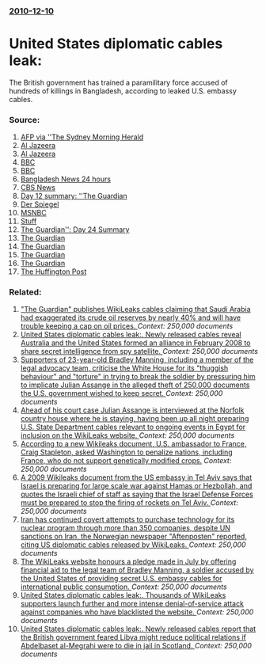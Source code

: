 ### [2010-12-10](/news/2010/12/10/index.md)

# United States diplomatic cables leak: 

The British government has trained a paramilitary force accused of hundreds of killings in Bangladesh, according to leaked U.S. embassy cables. 


### Source:

1. [AFP via ''The Sydney Morning Herald](http://news.smh.com.au/breaking-news-technology/dutch-prosecutors-office-police-under-cyber-attack-20101211-18t4m.html)
2. [Al Jazeera](http://english.aljazeera.net/news/africa/2010/12/2010121061017861547.html)
3. [Al Jazeera](http://english.aljazeera.net/news/asia-pacific/2010/12/2010121053532341891.html)
4. [BBC](http://www.bbc.co.uk/news/technology-11971259)
5. [BBC](http://www.bbc.co.uk/news/world-asia-pacific-11966136)
6. [Bangladesh News 24 hours](http://www.bdnews24.com/details.php?id=182286&cid=2)
7. [CBS News](http://www.cbsnews.com/stories/2010/12/10/tech/main7138053.shtml)
8. [Day 12 summary: ''The Guardian](http://www.guardian.co.uk/world/2010/dec/10/wikileaks-cables-key-points-day-12)
9. [Der Spiegel](http://www.spiegel.de/international/europe/0,1518,735268,00.html)
10. [MSNBC](http://www.msnbc.msn.com/id/40773855/ns/us_news-wikileaks_in_security/)
11. [Stuff](http://www.stuff.co.nz/world/south-pacific/4484467/WikiLeaks-Family-access-threat-over-Fiji-coup/)
12. [The Guardian'': Day 24 Summary](http://www.guardian.co.uk/world/2010/dec/22/wikileaks-summary-key-points-day-24)
13. [The Guardian](http://www.guardian.co.uk/business/2010/dec/21/wikileaks-cables-mcdonalds-us-el-salvador?intcmp=239)
14. [The Guardian](http://www.guardian.co.uk/world/2010/dec/21/wikileaks-cables-british-police-bangladesh-death-squad)
15. [The Guardian](http://www.guardian.co.uk/world/2010/dec/21/wikileaks-cables-us-bangladesh-coal-mine)
16. [The Guardian](http://www.guardian.co.uk/world/2010/dec/21/wikileaks-you-ask-december-22?intcmp=239)
17. [The Huffington Post](http://www.huffingtonpost.com/2010/12/10/whos-googling-wikileaks-t_n_795099.html)

### Related:

1. ["The Guardian" publishes WikiLeaks cables claiming that Saudi Arabia had exaggerated its crude oil reserves by nearly 40% and will have trouble keeping a cap on oil prices. ](/news/2011/02/9/the-guardian-publishes-wikileaks-cables-claiming-that-saudi-arabia-had-exaggerated-its-crude-oil-reserves-by-nearly-40-and-will-have-trou.md) _Context: 250,000 documents_
2. [United States diplomatic cables leak:. Newly released cables reveal Australia and the United States formed an alliance in February 2008 to share secret intelligence from spy satellite. ](/news/2011/02/7/united-states-diplomatic-cables-leak-newly-released-cables-reveal-australia-and-the-united-states-formed-an-alliance-in-february-2008-to-s.md) _Context: 250,000 documents_
3. [Supporters of 23-year-old Bradley Manning, including a member of the legal advocacy team, criticise the White House for its "thuggish behaviour" and "torture" in trying to break the soldier by pressuring him to implicate Julian Assange in the alleged theft of 250,000 documents the U.S. government wished to keep secret. ](/news/2011/02/14/supporters-of-23-year-old-bradley-manning-including-a-member-of-the-legal-advocacy-team-criticise-the-white-house-for-its-thuggish-behavi.md) _Context: 250,000 documents_
4. [Ahead of his court case Julian Assange is interviewed at the Norfolk country house where he is staying, having been up all night preparing U.S. State Department cables relevant to ongoing events in Egypt for inclusion on the WikiLeaks website. ](/news/2011/01/30/ahead-of-his-court-case-julian-assange-is-interviewed-at-the-norfolk-country-house-where-he-is-staying-having-been-up-all-night-preparing-u.md) _Context: 250,000 documents_
5. [According to a new Wikileaks document, U.S. ambassador to France, Craig Stapleton, asked Washington to penalize nations, including France, who do not support genetically modified crops.](/news/2011/01/3/according-to-a-new-wikileaks-document-u-s-ambassador-to-france-craig-stapleton-asked-washington-to-penalize-nations-including-france-w.md) _Context: 250,000 documents_
6. [A 2009 Wikileaks document from the US embassy in Tel Aviv says that Israel is preparing for large scale war against Hamas or Hezbollah, and quotes the Israeli chief of staff as saying that the Israel Defense Forces must be prepared to stop the firing of rockets on Tel Aviv. ](/news/2011/01/2/a-2009-wikileaks-document-from-the-us-embassy-in-tel-aviv-says-that-israel-is-preparing-for-large-scale-war-against-hamas-or-hezbollah-and.md) _Context: 250,000 documents_
7. [Iran has continued covert attempts to purchase technology for its nuclear program through more than 350 companies, despite UN sanctions on Iran, the Norwegian newspaper "Aftenposten" reported, citing US diplomatic cables released by WikiLeaks. ](/news/2011/01/16/iran-has-continued-covert-attempts-to-purchase-technology-for-its-nuclear-program-through-more-than-350-companies-despite-un-sanctions-on-i.md) _Context: 250,000 documents_
8. [The WikiLeaks website honours a pledge made in July by offering financial aid to the legal team of Bradley Manning, a soldier accused by the United States of providing secret U.S. embassy cables for international public consumption. ](/news/2011/01/13/the-wikileaks-website-honours-a-pledge-made-in-july-by-offering-financial-aid-to-the-legal-team-of-bradley-manning-a-soldier-accused-by-the.md) _Context: 250,000 documents_
9. [United States diplomatic cables leak:. Thousands of WikiLeaks supporters launch further and more intense denial-of-service attack against companies who have blacklisted the website. ](/news/2010/12/9/united-states-diplomatic-cables-leak-thousands-of-wikileaks-supporters-launch-further-and-more-intense-denial-of-service-attack-against-co.md) _Context: 250,000 documents_
10. [United States diplomatic cables leak:. Newly released cables report that the British government feared Libya might reduce political relations if Abdelbaset al-Megrahi were to die in jail in Scotland. ](/news/2010/12/8/united-states-diplomatic-cables-leak-newly-released-cables-report-that-the-british-government-feared-libya-might-reduce-political-relation.md) _Context: 250,000 documents_
